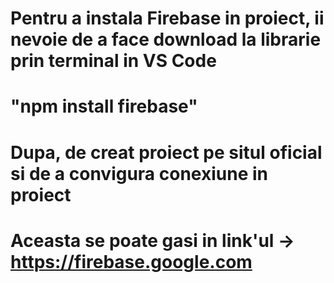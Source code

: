# Pentru a instala Firebase in proiect, ii nevoie de a face download la librarie prin terminal in VS Code
# "npm install firebase"
# Dupa, de creat proiect pe situl oficial si de a convigura conexiune in proiect
# Aceasta se poate gasi in link'ul -> https://firebase.google.com
